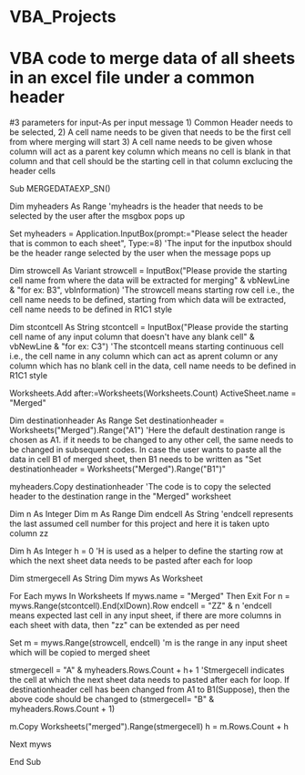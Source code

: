 # VBA_Projects
# VBA code to merge data of all sheets in an excel file under a common header
#3 parameters for input-As per input message 1) Common Header needs to be selected, 2) A cell name needs to be given that needs to be the first cell from where merging will start 3) A cell name needs to be given whose column will act as a parent key column which means no cell is blank in that column and that cell should be the starting cell in that column exclucing the header cells

Sub MERGEDATAEXP_SN()

Dim myheaders As Range
'myheadrs is the header that needs to be selected by the user after the msgbox pops up

Set myheaders = Application.InputBox(prompt:="Please select the header that is common to each sheet", Type:=8)
'The input for the inputbox should be the header range selected by the user when the message pops up

Dim strowcell As Variant
strowcell = InputBox("Please provide the starting cell name from where the data will be extracted for merging" & vbNewLine & "for ex: B3", vbInformation)
'The strowcell means starting row cell i.e., the cell name needs to be defined, starting from which data will be extracted, cell name needs to be defined in R1C1 style

Dim stcontcell As String
stcontcell = InputBox("Please provide the starting cell name of any input column that doesn't have any blank cell" & vbNewLine & "for ex: C3")
'The stcontcell means starting continuous cell i.e., the cell name in any column which can act as aprent column or any column which has no blank cell in the data, cell name needs to be defined in R1C1 style

Worksheets.Add after:=Worksheets(Worksheets.Count)
ActiveSheet.name = "Merged"

Dim destinationheader As Range
Set destinationheader = Worksheets("Merged").Range("A1")
'Here the default destination range is chosen as A1. if it needs to be changed to any other cell, the same needs to be changed in subsequent codes. In case the user wants to paste all the data in cell B1 of merged sheet, then B1 needs to be written as "Set destinationheader = Worksheets("Merged").Range("B1")"

myheaders.Copy destinationheader
'The code is to copy the selected header to the destination range in the "Merged" worksheet

Dim n As Integer
Dim m As Range
Dim endcell As String
'endcell represents the last assumed cell number for this project and here it is taken upto column zz

Dim h As Integer
h = 0
'H is used as a helper to define the starting row at which the next sheet data needs to be pasted after each for loop

Dim stmergecell As String
Dim myws As Worksheet

For Each myws In Worksheets
If myws.name = "Merged" Then Exit For
n = myws.Range(stcontcell).End(xlDown).Row
endcell = "ZZ" & n
'endcell means expected last cell in any input sheet, if there are more columns in each sheet with data, then "zz" can be extended as per need

Set m = myws.Range(strowcell, endcell)
'm is the range in any input sheet which will be copied to merged sheet

stmergecell = "A" & myheaders.Rows.Count + h+ 1
'Stmergecell indicates the cell at which the next sheet data needs to pasted after each for loop. If destinationheader cell has been changed from A1 to B1(Suppose), then the above code should be changed to (stmergecell= "B" & myheaders.Rows.Count + 1)

m.Copy Worksheets("merged").Range(stmergecell)
h = m.Rows.Count + h

Next myws

End Sub
